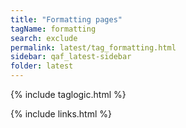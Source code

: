 ```yaml
---
title: "Formatting pages"
tagName: formatting
search: exclude
permalink: latest/tag_formatting.html
sidebar: qaf_latest-sidebar
folder: latest
---
```

{% include taglogic.html %}

{% include links.html %}
